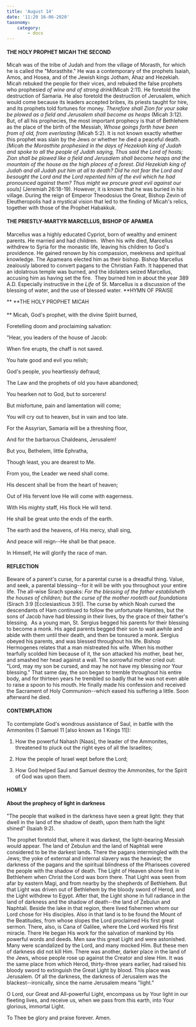 ```yaml
---
title: 'August 14'
date: '11:20 16-06-2020'
taxonomy:
    category:
        - docs
---
```


#### THE HOLY PROPHET MICAH THE SECOND

Micah was of the tribe of Judah and from the village of Morasth, for which he is called the "Morasthite." He was a contemporary of the prophets Isaiah, Amos, and Hosea, and of the Jewish kings Jotham, Ahaz and Hezekiah. Micah rebuked the people for their vices, and rebuked the false prophets who prophesied *of wine and of strong drink*(Micah 2:11). He foretold the destruction of Samaria. He also foretold the destruction of Jerusalem, which would come because its leaders accepted bribes, its priests taught for hire, and its prophets told fortunes for money. *Therefore shall Zion for your sake be plowed as a field and Jerusalem shall become as heaps* (Micah 3:12). But, of all his prophecies, the most important prophecy is that of Bethlehem as the place of the birth of the Messiah, *Whose goings forth have been from of old, from everlasting* (Micah 5:2). It is not known exactly whether this prophet was slain by the Jews or whether he died a peaceful death. *[Micah the Morasthite prophesied in the days of Hezekiah king of Judah and spoke to all the people of Judah saying, Thus said the Lord of hosts; Zion shall be plowed like a field and Jerusalem shall become heaps and the mountain of the house as the high places of a forest. Did Hezekiah king of Judah and all Judah put him at all to death? Did he not fear the Lord and besought the Lord and the Lord repented him of the evil which he had pronounced against them? Thus might we procure great evil against our souls]* (Jeremiah 26:18-19). However, it is known that he was buried in his village. During the reign of Emperor Theodosius the Great, Bishop Zevin of Eleutheropolis had a mystical vision that led to the finding of Micah's relics, together with those of the Prophet Habakkuk.

#### THE PRIESTLY-MARTYR MARCELLUS, BISHOP OF APAMEA

Marcellus was a highly educated Cypriot, born of wealthy and eminent parents. He married and had children.  When his wife died, Marcellus withdrew to Syria for the monastic life, leaving his children to God's providence. He gained renown by his compassion, meekness and spiritual knowledge. The Apameans elected him as their bishop. Bishop Marcellus zealously labored to convert pagans to the Christian Faith. It happened that an idolatrous temple was burned, and the idolaters seized Marcellus, accusing him as having set the fire.  They burned him in about the year 389 A.D. Especially instructive in the *Life* of St. Marcellus is a discussion of the blessing of water, and the use of blessed water.
**HYMN OF PRAISE

**
**THE HOLY PROPHET MICAH
####  
**
Micah, God's prophet, with the divine Spirit burned,
 

Foretelling doom and proclaiming salvation:
 

"Hear, you leaders of the house of Jacob:
 

When fire erupts, the chaff is not saved.
 

You hate good and evil you relish;
 

God's people, you heartlessly defraud;
 

The Law and the prophets of old you have abandoned;
 

You hearken not to God, but to sorcerers!
 

But misfortune, pain and lamentation will come;
 

You will cry out to heaven, but in vain and too late.
 

For the Assyrian, Samaria will be a threshing floor,
 

And for the barbarous Chaldeans, Jerusalem!
 

But you, Bethelem, little Ephratha,
 

Though least, you are dearest to Me.
 

From you, the Leader we need shall come.


His descent shall be from the heart of heaven;
 

Out of His fervent love He will come with eagerness.
 

With His mighty staff, His flock He will tend.
 

He shall be great unto the ends of the earth.
 

The earth and the heavens, of His mercy, shall sing,
 

And peace will reign--He shall be that peace.
 

In Himself, He will glorify the race of man.
 

#### REFLECTION

Beware of a parent's curse, for a parental curse is a dreadful thing. Value, and seek, a parental blessing--for it will be with you throughout your entire life. The all-wise Sirach speaks: *For the blessing of the father establisheth the houses of children; but the curse of the mother rooteth out foundations* (Sirach 3:9 [Ecclesiasticus 3:9]). The curse by which Noah cursed the descendants of Ham continued to follow the unfortunate Hamites, but the sons of Jacob have had blessing in their lives, by the grace of their father's blessing.  As a young man, St. Sergius begged his parents for their blessing to become a monk. His aged parents begged their son to wait awhile and abide with them until their death, and then be tonsured a monk. Sergius obeyed his parents, and was blessed throughout his life. Bishop Hermogenes relates that a man mistreated his wife. When his mother tearfully scolded him because of it, the son attacked his mother, beat her, and smashed her head against a wall. The sorrowful mother cried out: "Lord, may my son be cursed, and may he not have my blessing nor Your blessing." That same day, the son began to tremble throughout his entire body, and for thirteen years he trembled so badly that he was not even able to raise a spoon to his mouth. He finally made his confession and received the Sacrament of Holy Communion--which eased his suffering a little. Soon afterward he died.


#### CONTEMPLATION


To contemplate God's wondrous assistance of Saul, in battle with the Ammonites (1 Samuel 11 [also known as 1 Kings 11]):

1.  How the powerful Nahash [Naas], the leader of the Ammonites, threatened to pluck out the right eyes of all the Israelites;

1.  How the people of Israel wept before the Lord;

1.  How God helped Saul and Samuel destroy the Ammonites, for the Spirit of God was upon them.


#### HOMILY


#### About the prophecy of light in darkness

"The people that walked in the darkness have seen a great light: they that dwell in the land of the shadow of death, upon them hath the light shined" (Isaiah 9:2).

The prophet foretold that, where it was darkest, the light-bearing Messiah would appear. The land of Zebulun and the land of Naphtali were considered to be the darkest lands. There the pagans intermingled with the Jews; the yoke of external and internal slavery was the heaviest; the darkness of the pagans and the spiritual blindness of the Pharisees covered the people with the shadow of death. The Light of Heaven shone first in Bethlehem when Christ the Lord was born there. That Light was seen from afar by eastern Magi, and from nearby by the shepherds of Bethlehem. But that Light was driven out of Bethlehem by the bloody sword of Herod, and the Light withdrew to Egypt. After that, the Light shone in full radiance in the land of darkness and the shadow of death--the land of Zebulun and Naphtali. Beside the lake in that region, there lived fishermen whom our Lord chose for His disciples. Also in that land is to be found the Mount of the Beatitudes, from whose slopes the Lord proclaimed His first great sermon. There, also, is Cana of Galilee, where the Lord worked His first miracle. There He began His work for the salvation of mankind by His powerful words and deeds. Men saw this great Light and were astonished. Many were scandalized by the Lord, and many mocked Him. But these men of darkness did not kill Him. There was another, darker place in the land of the Jews, whose people rose up against the Creator and slew Him. It was the same place from which Herod, thirty-three years earlier, had raised his bloody sword to extinguish the Great Light by blood. This place was Jerusalem. Of all the darkness, the darkness of Jerusalem was the blackest--ironically, since the name Jerusalem means "light."

O Lord, our Great and All-powerful Light, encompass us by Your light in our fleeting lives, and receive us, when we pass from this earth, into Your glorious, immortal Light.

To Thee be glory and praise forever. Amen.
